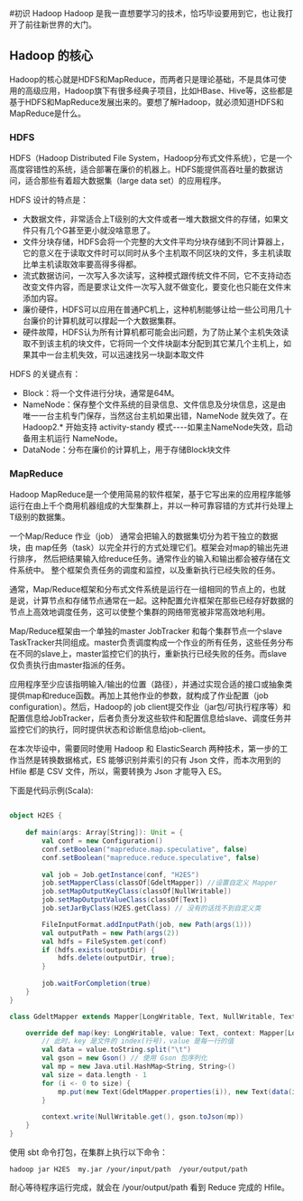 #初识 Hadoop
Hadoop 是我一直想要学习的技术，恰巧毕设要用到它，也让我打开了前往新世界的大门。

## Hadoop 的核心
 Hadoop的核心就是HDFS和MapReduce，而两者只是理论基础，不是具体可使用的高级应用，Hadoop旗下有很多经典子项目，比如HBase、Hive等，这些都是基于HDFS和MapReduce发展出来的。要想了解Hadoop，就必须知道HDFS和MapReduce是什么。
 
### HDFS
HDFS（Hadoop Distributed File System，Hadoop分布式文件系统），它是一个高度容错性的系统，适合部署在廉价的机器上。HDFS能提供高吞吐量的数据访问，适合那些有着超大数据集（large data set）的应用程序。

HDFS 设计的特点是：

* 大数据文件，非常适合上T级别的大文件或者一堆大数据文件的存储，如果文件只有几个G甚至更小就没啥意思了。
* 文件分块存储，HDFS会将一个完整的大文件平均分块存储到不同计算器上，它的意义在于读取文件时可以同时从多个主机取不同区块的文件，多主机读取比单主机读取效率要高得多得都。
* 流式数据访问，一次写入多次读写，这种模式跟传统文件不同，它不支持动态改变文件内容，而是要求让文件一次写入就不做变化，要变化也只能在文件末添加内容。
* 廉价硬件，HDFS可以应用在普通PC机上，这种机制能够让给一些公司用几十台廉价的计算机就可以撑起一个大数据集群。
* 硬件故障，HDFS认为所有计算机都可能会出问题，为了防止某个主机失效读取不到该主机的块文件，它将同一个文件块副本分配到其它某几个主机上，如果其中一台主机失效，可以迅速找另一块副本取文件

HDFS 的关键点有：

* Block：将一个文件进行分块，通常是64M。
* NameNode：保存整个文件系统的目录信息、文件信息及分块信息，这是由唯一一台主机专门保存，当然这台主机如果出错，NameNode 就失效了。在 Hadoop2.* 开始支持 activity-standy 模式----如果主NameNode失效，启动备用主机运行 NameNode。 
* DataNode：分布在廉价的计算机上，用于存储Block块文件


### MapReduce
Hadoop MapReduce是一个使用简易的软件框架，基于它写出来的应用程序能够运行在由上千个商用机器组成的大型集群上，并以一种可靠容错的方式并行处理上T级别的数据集。

一个Map/Reduce 作业（job） 通常会把输入的数据集切分为若干独立的数据块，由 map任务（task）以完全并行的方式处理它们。框架会对map的输出先进行排序， 然后把结果输入给reduce任务。通常作业的输入和输出都会被存储在文件系统中。 整个框架负责任务的调度和监控，以及重新执行已经失败的任务。

通常，Map/Reduce框架和分布式文件系统是运行在一组相同的节点上的，也就是说，计算节点和存储节点通常在一起。这种配置允许框架在那些已经存好数据的节点上高效地调度任务，这可以使整个集群的网络带宽被非常高效地利用。

Map/Reduce框架由一个单独的master JobTracker 和每个集群节点一个slave TaskTracker共同组成。master负责调度构成一个作业的所有任务，这些任务分布在不同的slave上，master监控它们的执行，重新执行已经失败的任务。而slave仅负责执行由master指派的任务。

应用程序至少应该指明输入/输出的位置（路径），并通过实现合适的接口或抽象类提供map和reduce函数。再加上其他作业的参数，就构成了作业配置（job configuration）。然后，Hadoop的 job client提交作业（jar包/可执行程序等）和配置信息给JobTracker，后者负责分发这些软件和配置信息给slave、调度任务并监控它们的执行，同时提供状态和诊断信息给job-client。

在本次毕设中，需要同时使用 Hadoop 和 ElasticSearch 两种技术，第一步的工作当然是转换数据格式，ES 能够识别并索引的只有 Json 文件，而本次用到的 Hfile 都是 CSV 文件，所以，需要转换为 Json 才能导入 ES。

下面是代码示例(Scala):

```scala

object H2ES {
    
    def main(args: Array[String]): Unit = {
        val conf = new Configuration()
        conf.setBoolean("mapreduce.map.speculative", false)
        conf.setBoolean("mapreduce.reduce.speculative", false)
       
        val job = Job.getInstance(conf, "H2ES")
        job.setMapperClass(classOf[GdeltMapper]) //设置自定义 Mapper
        job.setMapOutputKeyClass(classOf[NullWritable])
        job.setMapOutputValueClass(classOf[Text])
        job.setJarByClass(H2ES.getClass) // 没有的话找不到自定义类

        FileInputFormat.addInputPath(job, new Path(args(1)))
        val outputPath = new Path(args(2))
        val hdfs = FileSystem.get(conf) 
        if (hdfs.exists(outputDir) {
        	hdfs.delete(outputDir, true);
        }
        
        job.waitForCompletion(true)
    }
}

class GdeltMapper extends Mapper[LongWritable, Text, NullWritable, Text] {

    override def map(key: LongWritable, value: Text, context: Mapper[LongWritable, Text, NullWritable, Text]#Context): Unit = {
    	// 此时，key 是文件的 index(行号)，value 是每一行的值
        val data = value.toString.split("\t")
        val gson = new Gson() // 使用 Gson 包序列化
        val mp = new Java.util.HashMap<String, String>()
        val size = data.length - 1
        for (i <- 0 to size) {
            mp.put(new Text(GdeltMapper.properties(i)), new Text(data(i)))
        }
		
        context.write(NullWritable.get(), gson.toJson(mp))
    }
}

```

使用 sbt 命令打包，在集群上执行以下命令：

	hadoop jar H2ES  my.jar /your/input/path  /your/output/path
	
耐心等待程序运行完成，就会在 /your/output/path 看到 Reduce 完成的 Hfile。

